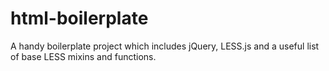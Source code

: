 # html-boilerplate
A handy boilerplate project which includes jQuery, LESS.js and a useful list of base LESS mixins and functions.

